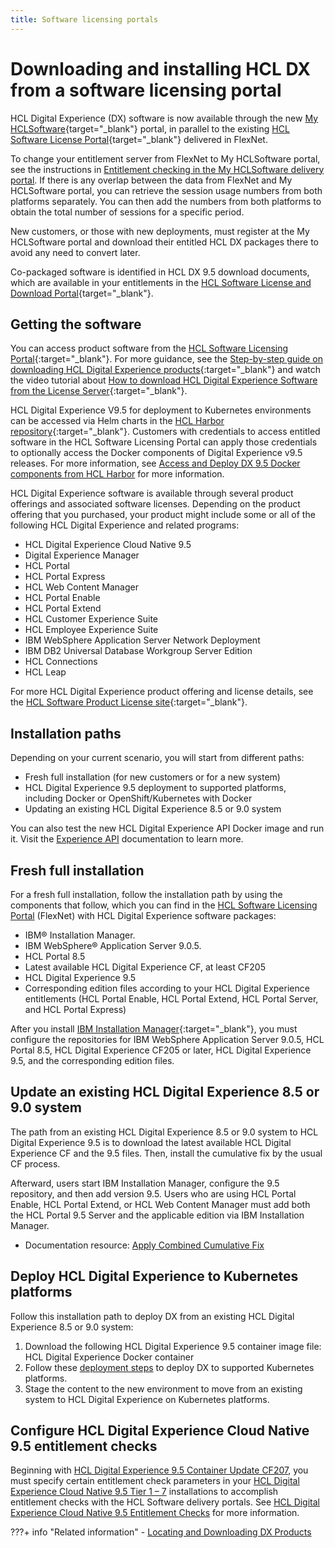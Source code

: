 ```yaml
---
title: Software licensing portals
---
```


# Downloading and installing HCL DX from a software licensing portal

HCL Digital Experience (DX) software is now available through the new [My HCLSoftware](https://support.hcl-software.com/csm?id=kb_article&sysparm_article=KB0109011){target="_blank"} portal, in parallel to the existing [HCL Software License Portal](https://support.hcltechsw.com/csm?id=kb_article&sysparm_article=KB0073344){target="_blank"} delivered in FlexNet.

To change your entitlement server from FlexNet to My HCLSoftware portal, see the instructions in [Entitlement checking in the My HCLSoftware delivery portal](./configure_entitlement_checks/configuring_mhs.md). If there is any overlap between the data from FlexNet and My HCLSoftware portal, you can retrieve the session usage numbers from both platforms separately. You can then add the numbers from both platforms to obtain the total number of sessions for a specific period.

New customers, or those with new deployments, must register at the My HCLSoftware portal and download their entitled HCL DX packages there to avoid any need to convert later.

Co-packaged software is identified in HCL DX 9.5 download documents, which are available in your entitlements in the [HCL Software License and Download Portal](https://support.hcltechsw.com/csm?id=kb_article&sysparm_article=KB0073344){target="_blank"}.

## Getting the software

You can access product software from the [HCL Software Licensing Portal](https://support.hcltechsw.com/csm?id=kb_article&sysparm_article=KB0073344){:target="_blank"}. For more guidance, see the [Step-by-step guide on downloading HCL Digital Experience products](../../../guide_me/tutorials/access-software/register-for-access.md){:target="_blank"} and watch the video tutorial about [How to download HCL Digital Experience Software from the License Server](https://youtu.be/ze0ZhLlXwfU){:target="_blank"}.

HCL Digital Experience V9.5 for deployment to Kubernetes environments can be accessed via Helm charts in the [HCL Harbor repository](https://hclcr.io/account/sign-in?redirect_url=/harbor/projects){:target="_blank"}. Customers with credentials to access entitled software in the HCL Software Licensing Portal can apply those credentials to optionally access the Docker components of Digital Experience v9.5 releases. For more information, see [Access and Deploy DX 9.5 Docker components from HCL Harbor](../harbor_container_registry.md) for more information. 

HCL Digital Experience software is available through several product offerings and associated software licenses. Depending on the product offering that you purchased, your product might include some or all of the following HCL Digital Experience and related programs:

- HCL Digital Experience Cloud Native 9.5
- Digital Experience Manager
- HCL Portal
- HCL Portal Express
- HCL Web Content Manager
- HCL Portal Enable
- HCL Portal Extend
- HCL Customer Experience Suite
- HCL Employee Experience Suite
- IBM WebSphere Application Server Network Deployment
- IBM DB2 Universal Database Workgroup Server Edition
- HCL Connections
- HCL Leap

For more HCL Digital Experience product offering and license details, see the [HCL Software Product License site](https://www.hcl-software.com/resources/license-agreements){:target="_blank"}.

## Installation paths

Depending on your current scenario, you will start from different paths:

- Fresh full installation (for new customers or for a new system)
- HCL Digital Experience 9.5 deployment to supported platforms, including Docker or OpenShift/Kubernetes with Docker
- Updating an existing HCL Digital Experience 8.5 or 9.0 system

You can also test the new HCL Digital Experience API Docker image and run it. Visit the [Experience API](../../../extend_dx/apis/hcl_experience_api/index.md) documentation to learn more.

## Fresh full installation

For a fresh full installation, follow the installation path by using the components that follow, which you can find in the [HCL Software Licensing Portal](https://support.hcltechsw.com/csm?id=kb_article&sysparm_article=KB0073344) (FlexNet) with HCL Digital Experience software packages:

- IBM® Installation Manager.
- IBM WebSphere® Application Server 9.0.5.
- HCL Portal 8.5
- Latest available HCL Digital Experience CF, at least CF205
- HCL Digital Experience 9.5
- Corresponding edition files according to your HCL Digital Experience entitlements (HCL Portal Enable, HCL Portal Extend, HCL Portal Server, and HCL Portal Express)

After you install [IBM Installation Manager](https://www.ibm.com/support/knowledgecenter/SSDV2W/im_family_welcome.html){:target="_blank"}, you must configure the repositories for IBM WebSphere Application Server 9.0.5, HCL Portal 8.5, HCL Digital Experience CF205 or later, HCL Digital Experience 9.5, and the corresponding edition files.

## Update an existing HCL Digital Experience 8.5 or 9.0 system

The path from an existing HCL Digital Experience 8.5 or 9.0 system to HCL Digital Experience 9.5 is to download the latest available HCL Digital Experience CF and the 9.5 files. Then, install the cumulative fix by the usual CF process.

Afterward, users start IBM Installation Manager, configure the 9.5 repository, and then add version 9.5. Users who are using HCL Portal Enable, HCL Portal Extend, or HCL Web Content Manager must add both the HCL Portal 9.5 Server and the applicable edition via IBM Installation Manager.

-   Documentation resource: [Apply Combined Cumulative Fix](../../../deployment/install/traditional/cf_install/index.md)

## Deploy HCL Digital Experience to Kubernetes platforms

Follow this installation path to deploy DX from an existing HCL Digital Experience 8.5 or 9.0 system:

1.  Download the following HCL Digital Experience 9.5 container image file: HCL Digital Experience Docker container
2.  Follow these [deployment steps](../../../deployment/install/container/index.md) to deploy DX to supported Kubernetes platforms.
3.  Stage the content to the new environment to move from an existing system to HCL Digital Experience on Kubernetes platforms.

## Configure HCL Digital Experience Cloud Native 9.5 entitlement checks
Beginning with [HCL Digital Experience 9.5 Container Update CF207](../../../whatsnew/cf20/newcf207.md), you must specify certain entitlement check parameters in your [HCL Digital Experience Cloud Native 9.5 Tier 1 – 7](../../product_overview/offerings.md#hcl-digital-experience-cloud-native) installations to accomplish entitlement checks with the HCL Software delivery portals. See [HCL Digital Experience Cloud Native 9.5 Entitlement Checks](../software_licensing_portal/configure_entitlement_checks/index.md) for more information.

???+ info "Related information"
    - [Locating and Downloading DX Products](../../../guide_me/tutorials/access-software/locating-downloads.md)
